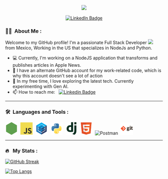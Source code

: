 <p align="center"><img src="https://media.newyorker.com/photos/5ec7053ed27972f75433f77b/master/w_2240,c_limit/Sidley-BatmanDiary.jpg" width="500"/></p>
<p align="center"> 
<a href="https://www.linkedin.com/in/andresvillavicencio/"><img src="https://img.shields.io/badge/LinkedIn-blue?style=for-the-badge&logo=linkedin&logoColor=white" alt="LinkedIn Badge"></a>
</p>


### 👨‍💻 &nbsp;About Me :

 Welcome to my GitHub profile! I'm a passionate Full Stack Developer <img src="https://media.giphy.com/media/WUlplcMpOCEmTGBtBW/giphy.gif" width="30"> from Mexico, Working in the US that specializes in NodeJs and Python. 

- 💻 Currently, I'm working on a NodeJS application that transforms and publishes articles in Apple News.
- 💼 I have an alternate GitHub account for my work-related code, which is why this account doesn't see a lot of action
- 🤖 In my free time, I love exploring the latest tech. Currently experimenting with Gen AI.
- 📫 How to reach me: &nbsp; [![Linkedin Badge](https://img.shields.io/badge/-Andres-blue?style=flat&logo=Linkedin&logoColor=white)](https://www.linkedin.com/in/andresvillavicencio/)

---

### 🛠 &nbsp;Languages and Tools :

<p>
<img src="https://github.com/devicons/devicon/blob/master/icons/nodejs/nodejs-plain.svg" title="NodeJS" alt="NodeJS" width="40" height="40"/>&nbsp;
<img src="https://github.com/devicons/devicon/blob/master/icons/javascript/javascript-original.svg" title="JavaScript" alt="JavaScript" width="40" height="40"/>&nbsp;
<img src="https://github.com/devicons/devicon/blob/master/icons/sequelize/sequelize-original.svg" title="sequelize" alt="sequelize" width="40" height="40"/>&nbsp;
<img src="https://github.com/devicons/devicon/blob/master/icons/python/python-original.svg"  title="Python" alt="Python" width="40" height="40"/>&nbsp;
<img src="https://github.com/devicons/devicon/blob/master/icons/django/django-plain.svg"  title="django" alt="django" width="40" height="40"/>&nbsp;
<img src="https://github.com/devicons/devicon/blob/master/icons/html5/html5-original.svg" title="HTML5" alt="HTML" width="40" height="40"/>&nbsp;
<img src="https://www.vectorlogo.zone/logos/getpostman/getpostman-icon.svg" title="Postman"  alt="Postman" width="40" height="40"/>&nbsp;
<img src="https://github.com/devicons/devicon/blob/master/icons/git/git-original-wordmark.svg" title="Git" **alt="Git" width="40" height="40"/>&nbsp;
</p>

---

### 🔥 &nbsp; My Stats :

[![GitHub Streak](http://github-readme-streak-stats.herokuapp.com?user=andresvillavicenciowizeline&theme=dark)](https://git.io/streak-stats)


[![Top Langs](https://github-readme-stats.vercel.app/api/top-langs/?username=andresvillavicenciowizeline&layout=compact&theme=vision-friendly-dark)](https://github.com/anuraghazra/github-readme-stats)

